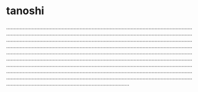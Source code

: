 # tanoshi

..............................................................................................................................................................................................................................................................................................................................................................................................................................................................................................................................................................................................................................................................................................................................................................................................................................................................................................................................................................................................................................................................................................................................................................................................................................................